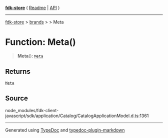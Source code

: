 [**fdk-store**](../../../README.md) ( [Readme](../../../README.md) \| [API](../../../API.md) )

---

[fdk-store](../../../API.md) > [brands](../../README.md) > [<internal>](../README.md) > Meta

# Function: Meta()

> **Meta**(): [`Meta`](../type-aliases/type-alias.Meta.md)

## Returns

[`Meta`](../type-aliases/type-alias.Meta.md)

## Source

node_modules/fdk-client-javascript/sdk/application/Catalog/CatalogApplicationModel.d.ts:1361

---

Generated using [TypeDoc](https://typedoc.org/) and [typedoc-plugin-markdown](https://www.npmjs.com/package/typedoc-plugin-markdown)
